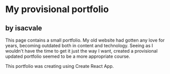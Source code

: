 # My provisional portfolio
## by isacvale

This page contains a small portfolio. My old website had gotten any love for years, becoming outdated both in content and technology. Seeing as I wouldn't have the time to get it just the way I want, created a provisional updated portfolio seemed to be a more appropriate course.

This portfolio was creating using Create React App.
